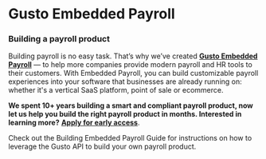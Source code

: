 # Gusto Embedded Payroll

### Building a payroll product

Building payroll is no easy task. That’s why we’ve created **[Gusto Embedded Payroll](https://gusto.com/embedded-payroll)** — to help more companies provide modern payroll and HR tools to their customers. With Embedded Payroll, you can build customizable payroll experiences into your software that businesses are already running on: whether it's a vertical SaaS platform, point of sale or ecommerce. 

**We spent 10+ years building a smart and compliant payroll product, now let us help you build the right payroll product in months. Interested in learning more?** [**Apply for early access**](https://gusto-embedded-payroll.typeform.com/to/iomAQIj3?utm_source=docs).

Check out the Building Embedded Payroll Guide for instructions on how to leverage the Gusto API to build your own payroll product.

